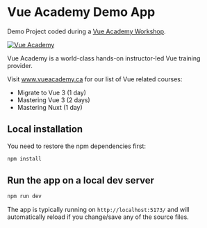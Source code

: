 # Vue Academy Demo App

Demo Project coded during a <a href="https://vue.ac" target="_blank">Vue Academy Workshop</a>.

[![Vue Academy](https://www.vueacademy.ca/images/classroom.jpeg "Vue Academy")](https://www.vueacademy.ca)

Vue Academy is a world-class hands-on instructor-led Vue training provider.

Visit www.vueacademy.ca for our list of Vue related courses:
* Migrate to Vue 3 (1 day)
* Mastering Vue 3 (2 days)
* Mastering Nuxt (1 day)


## Local installation

You need to restore the npm dependencies first:

```sh
npm install
```

## Run the app on a local dev server

```sh
npm run dev
```

The app is typically running on `http://localhost:5173/` and will automatically reload if you change/save any of the source files.
